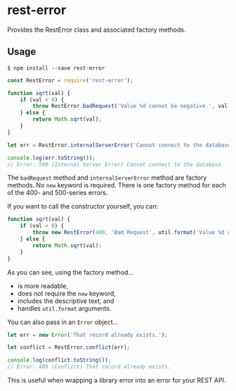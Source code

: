 # rest-error

Provides the RestError class and associated factory methods.

## Usage

```
$ npm install --save rest-error
```

```javascript
const RestError = require('rest-error');

function sqrt(val) {
	if (val < 0) {
	    throw RestError.badRequest('Value %d cannot be negative.', val);
	} else {
	    return Math.sqrt(val);
    }
}

let err = RestError.internalServerError('Cannot connect to the database.');

console.log(err.toString());
// Error: 500 (Internal Server Error) Cannot connect to the database.
```

The `badRequest` method and `internalServerError` method are factory methods. No `new` keyword is required. There is one factory method for each of the 400- and 500-series errors.

If you want to call the constructor yourself, you can:

```javascript
function sqrt(val) {
	if (val < 0) {
	    throw new RestError(400, 'Bad Request', util.format('Value %d cannot be negative.', val));
	} else {
	    return Math.sqrt(val);
    }
}
```

As you can see, using the factory method...

- is more readable,
- does not require the `new` keyword,
- includes the descriptive text, and
- handles `util.format` arguments.

You can also pass in an `Error` object...

```javascript
let err = new Error('That record already exists.');

let conflict = RestError.conflict(err);

console.log(conflict.toString());
// Error: 409 (Conflict) That record already exists.
```

This is useful when wrapping a library error into an error for your REST API.
